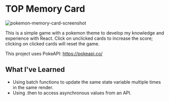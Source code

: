 # TOP Memory Card
![pokemon-memory-card-screenshot](https://github.com/jasonHYLam/TOP-memory-card/assets/105083538/a518ac67-ab84-4648-8f70-4360668f7693)

This is a simple game with a pokemon theme to develop my knowledge and experience with React.
Click on unclicked cards to increase the score; clicking on clicked cards will reset the game.

This project uses PokeAPI: https://pokeapi.co/

## What I've Learned
- Using batch functions to update the same state variable multiple times in the same render.
- Using .then to access asynchronous values from an API.
